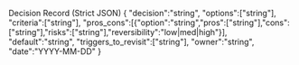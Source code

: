 Decision Record (Strict JSON)
{
  "decision":"string",
  "options":["string"],
  "criteria":["string"],
  "pros_cons":[{"option":"string","pros":["string"],"cons":["string"],"risks":["string"],"reversibility":"low|med|high"}],
  "default":"string",
  "triggers_to_revisit":["string"],
  "owner":"string",
  "date":"YYYY-MM-DD"
}

